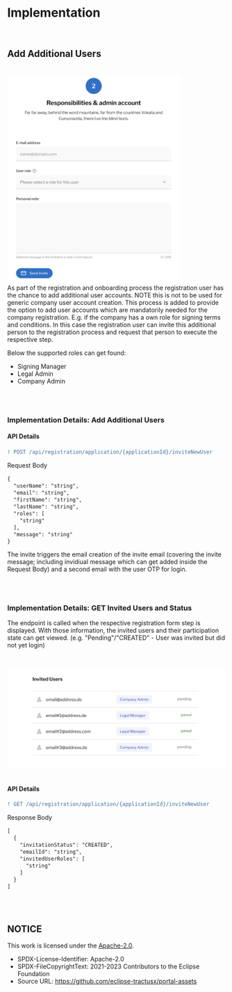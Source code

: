 # Implementation

<br>

## Add Additional Users

<br>
<img width="400" alt="image" src="https://raw.githubusercontent.com/eclipse-tractusx/portal-assets/main/docs/static/registration-invite-user.png">
<br>
As part of the registration and onboarding process the registration user has the chance to add additional user accounts. NOTE this is not to be used for generic company user account creation. This process is added to provide the option to add user accounts which are mandatorily needed for the company registration. E.g. if the company has a own role for signing terms and conditions. In this case the registration user can invite this additional person to the registration process and request that person to execute the respective step.

Below the supported roles can get found:

- Signing Manager
- Legal Admin
- Company Admin

<br>
<br>

### Implementation Details: Add Additional Users

#### API Details

```diff
! POST /api/registration/application/{applicationId}/inviteNewUser
```

Request Body

    {
      "userName": "string",
      "email": "string",
      "firstName": "string",
      "lastName": "string",
      "roles": [
        "string"
      ],
      "message": "string"
    }

The invite triggers the email creation of the invite email (covering the invite message; including invidiual message which can get added inside the Request Body) and a second email with the user OTP for login.

<br>
<br>

### Implementation Details: GET Invited Users and Status

The endpoint is called when the respective registration form step is displayed.
With those information, the invited users and their participation state can get viewed.
(e.g. "Pending"/"CREATED" - User was invited but did not yet login)

<br>
<br>
<img width="780" alt="image" src="https://raw.githubusercontent.com/eclipse-tractusx/portal-assets/main/docs/static/invited-users.png">
<br>
<br>

#### API Details

```diff
! GET /api/registration/application/{applicationId}/inviteNewUser
```

Response Body

    [
      {
        "invitationStatus": "CREATED",
        "emailId": "string",
        "invitedUserRoles": [
          "string"
        ]
      }
    ]

<br>
<br>

## NOTICE

This work is licensed under the [Apache-2.0](https://www.apache.org/licenses/LICENSE-2.0).

- SPDX-License-Identifier: Apache-2.0
- SPDX-FileCopyrightText: 2021-2023 Contributors to the Eclipse Foundation
- Source URL: https://github.com/eclipse-tractusx/portal-assets

